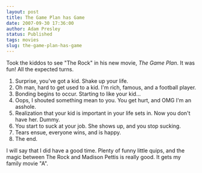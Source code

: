 ```yaml
---
layout: post
title: The Game Plan has Game
date: 2007-09-30 17:36:00
author: Adam Presley
status: Published
tags: movies
slug: the-game-plan-has-game
---
```


Took the kiddos to see "The Rock" in his new movie, *The Game Plan*. It
was fun! All the expected turns.

1. Surprise, you've got a kid. Shake up your life.
1. Oh man, hard to get used to a kid. I'm rich, famous, and a football
   player.
1. Bonding begins to occur. Starting to like your kid...
1. Oops, I shouted something mean to you. You get hurt, and OMG I'm an
   asshole.
1. Realization that your kid is important in your life sets in. Now you
   don't have her. Dummy.
1. You start to suck at your job. She shows up, and you stop sucking.
1. Tears ensue, everyone wins, and is happy.
1. The end.

I will say that I did have a good time. Plenty of funny little quips,
and the magic between The Rock and Madison Pettis is really good. It
gets my family movie "A".
